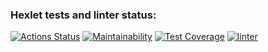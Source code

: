 ### Hexlet tests and linter status:
[![Actions Status](https://github.com/jfofojf/php-project-lvl3/workflows/hexlet-check/badge.svg)](https://github.com/jfofojf/php-project-lvl3/actions)
[![Maintainability](https://api.codeclimate.com/v1/badges/4df0f98af0d0098b156f/maintainability)](https://codeclimate.com/github/jfofojf/php-project-lvl3/maintainability)
[![Test Coverage](https://api.codeclimate.com/v1/badges/4df0f98af0d0098b156f/test_coverage)](https://codeclimate.com/github/jfofojf/php-project-lvl3/test_coverage)
[![linter](https://github.com/jfofojf/php-project-lvl3/actions/workflows/actions.yml/badge.svg?branch=main)](https://github.com/jfofojf/php-project-lvl3/actions/workflows/actions.yml)
